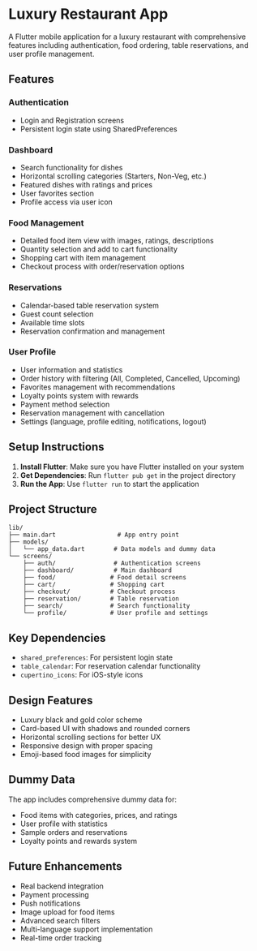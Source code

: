 # Luxury Restaurant App

A Flutter mobile application for a luxury restaurant with comprehensive features including authentication, food ordering, table reservations, and user profile management.

## Features

### Authentication
- Login and Registration screens
- Persistent login state using SharedPreferences

### Dashboard
- Search functionality for dishes
- Horizontal scrolling categories (Starters, Non-Veg, etc.)
- Featured dishes with ratings and prices
- User favorites section
- Profile access via user icon

### Food Management
- Detailed food item view with images, ratings, descriptions
- Quantity selection and add to cart functionality
- Shopping cart with item management
- Checkout process with order/reservation options

### Reservations
- Calendar-based table reservation system
- Guest count selection
- Available time slots
- Reservation confirmation and management

### User Profile
- User information and statistics
- Order history with filtering (All, Completed, Cancelled, Upcoming)
- Favorites management with recommendations
- Loyalty points system with rewards
- Payment method selection
- Reservation management with cancellation
- Settings (language, profile editing, notifications, logout)

## Setup Instructions

1. **Install Flutter**: Make sure you have Flutter installed on your system
2. **Get Dependencies**: Run `flutter pub get` in the project directory
3. **Run the App**: Use `flutter run` to start the application

## Project Structure

```
lib/
├── main.dart                 # App entry point
├── models/
│   └── app_data.dart        # Data models and dummy data
└── screens/
    ├── auth/                # Authentication screens
    ├── dashboard/           # Main dashboard
    ├── food/               # Food detail screens
    ├── cart/               # Shopping cart
    ├── checkout/           # Checkout process
    ├── reservation/        # Table reservation
    ├── search/             # Search functionality
    └── profile/            # User profile and settings
```

## Key Dependencies

- `shared_preferences`: For persistent login state
- `table_calendar`: For reservation calendar functionality
- `cupertino_icons`: For iOS-style icons

## Design Features

- Luxury black and gold color scheme
- Card-based UI with shadows and rounded corners
- Horizontal scrolling sections for better UX
- Responsive design with proper spacing
- Emoji-based food images for simplicity

## Dummy Data

The app includes comprehensive dummy data for:
- Food items with categories, prices, and ratings
- User profile with statistics
- Sample orders and reservations
- Loyalty points and rewards system

## Future Enhancements

- Real backend integration
- Payment processing
- Push notifications
- Image upload for food items
- Advanced search filters
- Multi-language support implementation
- Real-time order tracking
